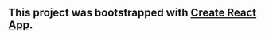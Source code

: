 ## This project was bootstrapped with [Create React App](https://github.com/facebook/create-react-app).